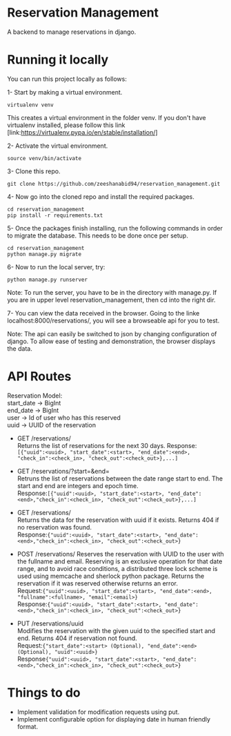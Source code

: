 # Reservation Management
A backend to manage reservations in django.

# Running it locally
You can run this project locally as follows:

1- Start by making a virtual environment.  
```
virtualenv venv
```  
This creates a virtual environment in the folder venv. If you don't have virtualenv installed, please follow this link [link:https://virtualenv.pypa.io/en/stable/installation/]

2- Activate the virtual environment.  
```
source venv/bin/activate
```

3- Clone this repo.  
```
git clone https://github.com/zeeshanabid94/reservation_management.git
```

4- Now go into the cloned repo and install the required packages.    
``` 
cd reservation_management
pip install -r requirements.txt
```

5- Once the packages finish installing, run the following commands in order to migrate the database. This needs to be done once per setup.  
```
cd reservation_management
python manage.py migrate
```
6- Now to run the local server, try:
```
python manage.py runserver
```
Note: To run the server, you have to be in the directory with manage.py. If you are in upper level reservation_management, then cd into the right dir.  

7- You can view the data received in the browser. Going to the linke localhost:8000/reservations/, you will see a browseable api for you to test.

Note: The api can easily be switched to json by changing configuration of django. To allow ease of testing and demonstration, the browser displays the data.  

# API Routes

Reservation Model:  
start_date -> BigInt  
end_date -> BigInt  
user -> Id of user who has this reserved  
uuid -> UUID of the reservation  

- GET /reservations/  
  Returns the list of reservations for the next 30 days.
Response:```[{"uuid":<uuid>, "start_date":<start>, "end_date":<end>, "check_in":<check_in>, "check_out":<check_out>},...]  ```

- GET /reservations/?start=<start>&end=<end>  
  Retruns the list of reservations between the date range start to end. The start and end are integers and epoch time.  
Response:```[{"uuid":<uuid>, "start_date":<start>, "end_date":<end>,"check_in":<check_in>, "check_out":<check_out>},...]```

- GET /reservations/<uuid>  
  Returns the data for the reservation with uuid if it exists. Returns 404 if no reservation was found.  
Response:```{"uuid":<uuid>, "start_date":<start>, "end_date":<end>,"check_in":<check_in>, "check_out":<check_out>}```

- POST /reservations/
  Reserves the reservation with UUID to the user with the fullname and email. Reserving is an exclusive operation for that date range, and to avoid race conditions, a distributed three lock scheme is used using memcache and sherlock python package. Returns the reservation if it was reserved otherwise returns an error.  
Request:```{"uuid":<uuid>, "start_date":<start>, "end_date":<end>, "fullname":<fullname>, "email":<email>}```  
Response:```{"uuid":<uuid>, "start_date":<start>, "end_date":<end>,"check_in":<check_in>, "check_out":<check_out>}```  

- PUT /reservations/uuid  
  Modifies the reservation with the given uuid to the specified start and end. Returns 404 if reservation not found.  
Request:```{"start_date":<start> (Optional), "end_date":<end> (Optional), "uuid":<uuid>}```   
Response```{"uuid":<uuid>, "start_date":<start>, "end_date":<end>,"check_in":<check_in>, "check_out":<check_out>}```

# Things to do
- Implement validation for modification requests using put.
- Implement configurable option for displaying date in human friendly format.
